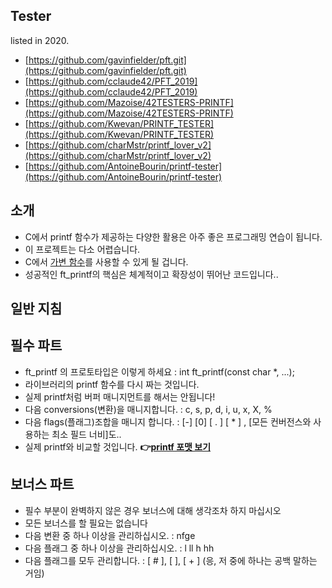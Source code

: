 ## Tester
listed in 2020.
* [https://github.com/gavinfielder/pft.git](https://github.com/gavinfielder/pft.git)
* [https://github.com/cclaude42/PFT_2019](https://github.com/cclaude42/PFT_2019)
* [https://github.com/Mazoise/42TESTERS-PRINTF](https://github.com/Mazoise/42TESTERS-PRINTF)
* [https://github.com/Kwevan/PRINTF_TESTER](https://github.com/Kwevan/PRINTF_TESTER)
* [https://github.com/charMstr/printf_lover_v2](https://github.com/charMstr/printf_lover_v2)
* [https://github.com/AntoineBourin/printf-tester](https://github.com/AntoineBourin/printf-tester)


## 소개

* C에서 printf 함수가 제공하는 다양한 활용은 아주 좋은 프로그래밍 연습이 됩니다.
* 이 프로젝트는 다소 어렵습니다.
* C에서 [가변 함수](variadic_functions)를 사용할 수 있게 될 겁니다.
* 성공적인 ft_printf의 핵심은 체계적이고 확장성이 뛰어난 코드입니다..

## 일반 지침

## 필수 파트

* ft_printf 의 프로토타입은 이렇게 하세요 : int ft_printf(const char *, ...);
* 라이브러리의 printf 함수를 다시 짜는 것입니다. 
* 실제 printf처럼 버퍼 매니지먼트를 해서는 안됩니다!
* 다음 conversions(변환)을 매니지합니다. : c, s, p, d, i, u, x, X, %
* 다음 flags(플래그)조합을 매니지 합니다. : [-] [0] [ . ] [ * ] , [모든 컨버전스와 사용하는 최소 필드 너비]도..
* 실제 printf와 비교할 것입니다.
**👉[printf 포맷 보기](https://github.com/yeosong-00/42/wiki/printf-%ED%8F%AC%EB%A7%B7-%EC%8A%A4%ED%8A%B8%EB%A7%81)**

## 보너스 파트

* 필수 부분이 완벽하지 않은 경우 보너스에 대해 생각조차 하지 마십시오
* 모든 보너스를 할 필요는 없습니다
* 다음 변환 중 하나 이상을 관리하십시오. : nfge
* 다음 플래그 중 하나 이상을 관리하십시오. : l ll h hh
* 다음 플래그를 모두 관리합니다. : [ # ], [   ], [ + ] (응, 저 중에 하나는 공백 말하는 거임)
